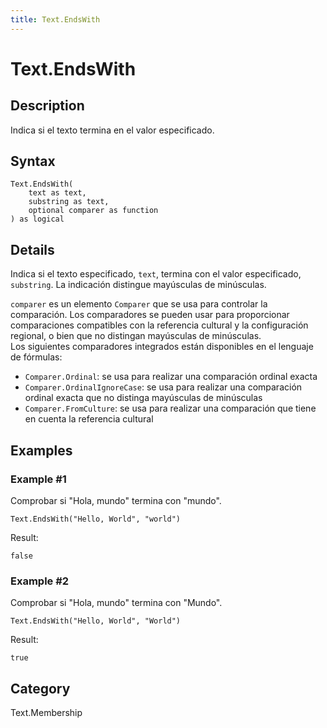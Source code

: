 ```yaml
---
title: Text.EndsWith
---
```


# Text.EndsWith


## Description

Indica si el texto termina en el valor especificado.


## Syntax

```powerquery
Text.EndsWith(
    text as text,
    substring as text,
    optional comparer as function
) as logical
```


## Details

Indica si el texto especificado, <code>text</code>, termina con el valor especificado, <code>substring</code>. La indicación distingue mayúsculas de minúsculas.      <div>        <code>comparer</code> es un elemento <code>Comparer</code> que se usa para controlar la comparación. Los comparadores se pueden usar para proporcionar comparaciones compatibles con la referencia cultural y la configuración regional, o bien que no distingan mayúsculas de minúsculas.      </div>      <div>        Los siguientes comparadores integrados están disponibles en el lenguaje de fórmulas:      </div>      <ul>        <li><code>Comparer.Ordinal</code>: se usa para realizar una comparación ordinal exacta</li>        <li><code>Comparer.OrdinalIgnoreCase</code>: se usa para realizar una comparación ordinal exacta que no distinga mayúsculas de minúsculas</li>        <li> <code>Comparer.FromCulture</code>: se usa para realizar una comparación que tiene en cuenta la referencia cultural</li>      </ul>


## Examples

### Example #1 
Comprobar si &#34;Hola, mundo&#34; termina con &#34;mundo&#34;.
```powerquery
Text.EndsWith("Hello, World", "world")
```

Result: 
```powerquery
false
```


### Example #2 
Comprobar si &#34;Hola, mundo&#34; termina con &#34;Mundo&#34;.
```powerquery
Text.EndsWith("Hello, World", "World")
```

Result: 
```powerquery
true
```




## Category
Text.Membership
